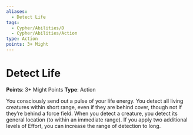 ```yaml
---
aliases:
  - Detect Life
tags:
  - Cypher/Abilities/D
  - Cypher/Abilities/Action
type: Action
points: 3+ Might
---
```


# Detect Life

**Points**: 3+ Might Points
**Type**: Action

You consciously send out a pulse of your life energy. You detect all living creatures within short range, even if they are behind cover, though not if they’re behind a force field. When you detect a creature, you detect its general location (to within an immediate range). If you apply two additional levels of Effort, you can increase the range of detection to long.
